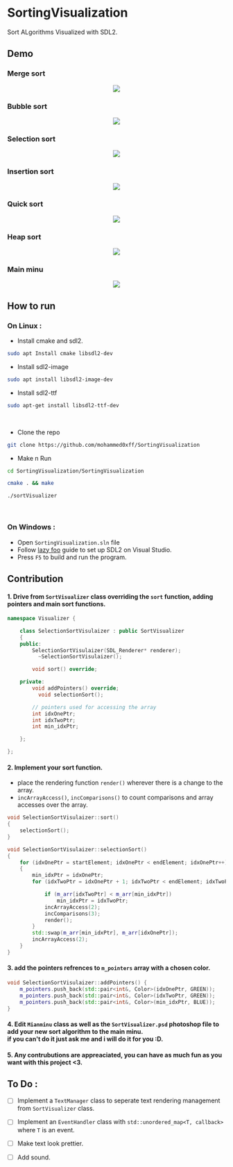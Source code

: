 # SortingVisualization
Sort ALgorithms Visualized with SDL2.


## Demo

### Merge sort
<p align="center">
  <img src= "demo/merge-sort.gif" />
</p>

### Bubble sort
<p align="center">
  <img src= "demo/bubble-sort.gif" />
</p>

### Selection sort
<p align="center">
  <img src= "demo/selection-sort.gif" />
</p>

### Insertion sort
<p align="center">
  <img src= "demo/insertion-sort.gif" />
</p>

### Quick sort
<p align="center">
  <img src= "demo/quick-sort.gif" />
</p>

### Heap sort
<p align="center">
  <img src= "demo/heap-sort.gif" />
</p>

### Main minu 
<p align="center">
  <img src= "demo/tutorial.gif" />
</p>



## How to run

### On Linux :

* Install cmake and sdl2.
```bash
sudo apt Install cmake libsdl2-dev
```

* Install sdl2-image 
```bash 
sudo apt install libsdl2-image-dev
```

* Install sdl2-ttf 
```bash 
sudo apt-get install libsdl2-ttf-dev
```

<br/>

* Clone the repo 
```bash 
git clone https://github.com/mohammed0xff/SortingVisualization
```

* Make n Run

```bash
cd SortingVisualization/SortingVisualization
```
```bash
cmake . && make 
```
```bash
./sortVisualizer 
```

<br/>

### On Windows : 

* Open `SortingVisualization.sln` file
* Follow [lazy foo](https://lazyfoo.net/tutorials/SDL/01_hello_SDL/windows/msvc2019/index.php) guide to set up SDL2 on Visual Studio.
* Press `F5` to build and run the program.



## Contribution 
#### 1. Drive from `SortVisualizer` class overriding the `sort` function, adding pointers and main sort functions.
```cpp  
namespace Visualizer {

    class SelectionSortVisulaizer : public SortVisualizer
    {
    public:
        SelectionSortVisulaizer(SDL_Renderer* renderer);
	      ~SelectionSortVisulaizer();

        void sort() override;

    private:
        void addPointers() override;
	      void selectionSort();

        // pointers used for accessing the array
        int idxOnePtr;
        int idxTwoPtr;
        int min_idxPtr;

    };

};

```

#### 2. Implement your sort function.
* place the rendering function `render()` wherever there is a change to the array.
* `incArrayAccess()`, `incComparisons()` to count comparisons and array accesses over the array.
 
```cpp  
void SelectionSortVisulaizer::sort()
{
    selectionSort();
}

void SelectionSortVisulaizer::selectionSort()
{
    for (idxOnePtr = startElement; idxOnePtr < endElement; idxOnePtr++)
    {
        min_idxPtr = idxOnePtr;
        for (idxTwoPtr = idxOnePtr + 1; idxTwoPtr < endElement; idxTwoPtr++) {

            if (m_arr[idxTwoPtr] < m_arr[min_idxPtr])
                min_idxPtr = idxTwoPtr;
            incArrayAccess(2);
            incComparisons(3);
            render();
        }
        std::swap(m_arr[min_idxPtr], m_arr[idxOnePtr]);
        incArrayAccess(2);
    }
}

```
#### 3. add the pointers refrences to `m_pointers` array with a chosen color.
```cpp
void SelectionSortVisulaizer::addPointers() {
    m_pointers.push_back(std::pair<int&, Color>(idxOnePtr, GREEN));
    m_pointers.push_back(std::pair<int&, Color>(idxTwoPtr, GREEN));
    m_pointers.push_back(std::pair<int&, Color>(min_idxPtr, BLUE));
}
```

#### 4. Edit `Mianminu` class as well as the `SortVisualizer.psd` photoshop file to add your new sort algorithm to the main minu. <br/> if you can't do it just ask me and i will do it for you :D.
#### 5. Any contrubutions are appreaciated, you can have as much fun as you want with this project <3.


## To Do : 
- [ ] Implement a `TextManager` class to seperate text rendering management from `SortVisualizer` class.
- [ ] Implement an `EventHandler` class with ``` std::unordered_map<T, callback> ``` where `T` is an event.
- [ ] Make text look prettier.
- [ ] Add sound.

